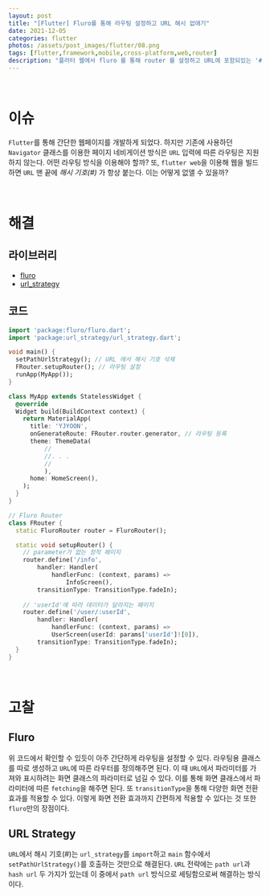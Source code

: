 ```yaml
---
layout: post
title: "[Flutter] Fluro를 통해 라우팅 설정하고 URL 해시 없애기"
date: 2021-12-05
categories: flutter
photos: /assets/post_images/flutter/08.png
tags: [flutter,framework,mobile,cross-platform,web,router]
description: "플러터 웹에서 fluro 를 통해 router 를 설정하고 URL에 포함되있는 '#' 을 없애보자"
---
```


<br>

# 이슈

`Flutter`를 통해 간단한 웹페이지를 개발하게 되었다. 하지만 기존에 사용하던 `Navigator` 클래스를 이용한 페이지 네비게이션 방식은 `URL` 입력에 따른 라우팅은 지원하지 않는다. 어떤 라우팅 방식을 이용해야 할까? 또, `flutter web`을 이용해 웹을 빌드하면 `URL` 맨 끝에 *해시 기호(#)* 가 항상 붙는다. 이는 어떻게 없앨 수 있을까?

<br>

# 해결

## 라이브러리

- [fluro](https://pub.dev/packages/fluro)
- [url_strategy](https://pub.dev/packages/url_strategy)

## 코드

```dart
import 'package:fluro/fluro.dart';
import 'package:url_strategy/url_strategy.dart';

void main() {
  setPathUrlStrategy(); // URL 에서 해시 기호 삭제
  FRouter.setupRouter(); // 라우팅 설정
  runApp(MyApp());
}

class MyApp extends StatelessWidget {
  @override
  Widget build(BuildContext context) {
    return MaterialApp(
      title: 'YJYOON',
      onGenerateRoute: FRouter.router.generator, // 라우팅 등록
      theme: ThemeData(
          //
          //. . .
          //
          ),
      home: HomeScreen(),
    );
  }
}

// Fluro Router
class FRouter {
  static FluroRouter router = FluroRouter();

  static void setupRouter() {
    // parameter가 없는 정적 페이지
    router.define('/info',
        handler: Handler(
            handlerFunc: (context, params) =>
                InfoScreen(),
        transitionType: TransitionType.fadeIn);
    
    // 'userId'에 따라 데이터가 달라지는 페이지
    router.define('/user/:userId',
        handler: Handler(
            handlerFunc: (context, params) => 
            UserScreen(userId: params['userId']![0]),
        transitionType: TransitionType.fadeIn);
  }
}
```

<br>

# 고찰

## Fluro

위 코드에서 확인할 수 있듯이 아주 간단하게 라우팅을 설정할 수 있다. 라우팅용 클래스를 따로 생성하고 `URL`에 따른 라우터를 정의해주면 된다. 이 때 `URL`에서 파라미터를 가져와 표시하려는 화면 클래스의 파라미터로 넘길 수 있다. 이를 통해 화면 클래스에서 파라미터에 따른 `fetching`을 해주면 된다. 또 `transitionType`을 통해 다양한 화면 전환 효과를 적용할 수 있다. 이렇게 화면 전환 효과까지 간편하게 적용할 수 있다는 것 또한 `fluro`만의 장점이다.

## URL Strategy

`URL`에서 해시 기호(#)는 `url_strategy`를 `import`하고 `main` 함수에서 `setPathUrlStrategy()`를 호출하는 것만으로 해결된다. `URL` 전략에는 `path url`과 `hash url` 두 가지가 있는데 이 중에서 `path url` 방식으로 세팅함으로써 해결하는 방식이다.